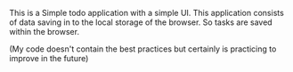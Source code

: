 This is a Simple todo application with a simple UI.
This application consists of data saving in to the local storage of the browser.
So tasks are saved within the browser.

(My code doesn't contain the best practices but certainly is practicing to improve in the future)
